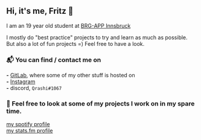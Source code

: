 <!-- These icons are a beautiful creation by this nice guy: https://github.com/carlsednaoui/gitsocial -->

<!-- [![alt text][1.1]][1] -->
<!-- [![alt text][2.1]][2] -->
<!--[![alt text][3.1]][3] -->
<!--[![alt text][4.1]][4] --> 
<!--[![alt text][5.1]][5] -->
<!--[![alt text][6.1]][6] -->


<!-- links to social media icons -->
<!-- no need to change these -->

<!-- icons with padding -->

<!--[1.1]: https://user-images.githubusercontent.com/56923218/215899185-dbd565c6-3bc7-467f-8c10-d11694a050b9.svg (spotify) -->
<!-- [2.1]: https://user-images.githubusercontent.com/56923218/215899610-470c0428-4837-4e12-bd22-0c0bb0bc330b.svg (instagram) -->
<!-- [3.1]: http://i.imgur.com/yCsTjba.png (google plus icon with padding) -->
<!-- [4.1]: http://i.imgur.com/YckIOms.png (tumblr icon with padding) -->
<!-- [5.1]: http://i.imgur.com/1AGmwO3.png (dribbble icon with padding) -->
<!-- [6.1]: http://i.imgur.com/0o48UoR.png (github icon with padding) -->

<!-- links to your social media accounts -->
<!-- update these accordingly -->

[1]: https://open.spotify.com/user/fritz.ra176?si=5fe5a9d9b5a143fb
[2]: http://instagram.com/fritzlibitzli
<!-- [3]: https://plus.google.com/+CarlSednaoui -->
<!-- [4]: http://carlsed.tumblr.com -->
<!-- [5]: http://dribbble.com/carlsednaoui -->
<!-- [6]: http://www.github.com/carlsednaoui -->

<!-- These icons are a beautiful creation by this nice guy: https://github.com/carlsednaoui/gitsocial -->
## Hi, it's me, Fritz 👋 

I am an 19 year old student at [BRG-APP Innsbruck](https://www.brg-app.tsn.at/)

I mostly do "best practice" projects to try and learn as much as possible. But also a lot of fun projects =)
Feel free to have a look.

### 📬 You can find / contact me on
**-** [GitLab](https://gitlab.com/Qrashi), where some of my other stuff is hosted on <br>
**-** [Instagram](https://instagram.com/fritzlibitzli) <br>
**-** discord, ``Qrashi#1067``

### 👀 Feel free to look at some of my projects I work on in my spare time.
[my spotify profile](https://open.spotify.com/user/fritz.ra176?si=e99d425753a84686) <br>
[my stats.fm profile](https://stats.fm/fiz)
